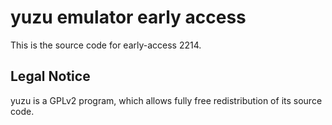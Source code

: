 yuzu emulator early access
=============

This is the source code for early-access 2214.

## Legal Notice

yuzu is a GPLv2 program, which allows fully free redistribution of its source code.